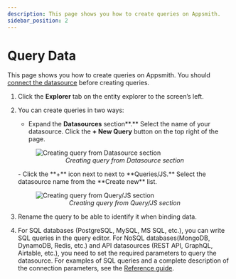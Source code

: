 ```yaml
---
description: This page shows you how to create queries on Appsmith.
sidebar_position: 2
---
```


# Query Data

This page shows you how to create queries on Appsmith. You should [connect the datasource](/connect-data/how-to-guides/connect-datasource) before creating queries.

1. Click the **Explorer** tab on the entity explorer to the screen’s left. 

2. You can create queries in two ways: 
    - Expand the **Datasources** section**.** Select the name of your datasource. Click the **+ New Query** button on the top right of the page.
    <figure>
     <img src="/img/creating-query-from-datasource-section.png" style= {{width:"1024px", height:"auto"}} alt="Creating query from Datasource section"/>
     <figcaption align = "center"><i>Creating query from Datasource section</i></figcaption>
    </figure>
    - Click the **+** icon next to next to **Queries/JS.** Select the datasource name from the **Create new** list.
    <figure>
     <img src="/img/creating-query-from-query-js-section.png" style= {{width:"1024px", height:"auto"}} alt="Creating query from Query/JS section"/>
     <figcaption align = "center"><i>Creating query from Query/JS section</i></figcaption>
    </figure>

3. Rename the query to be able to identify it when binding data.

4. For SQL databases (PostgreSQL, MySQL, MS SQL, etc.), you can write SQL queries in the query editor. For NoSQL databases(MongoDB, DynamoDB, Redis, etc.) and API datasources (REST API, GraphQL, Airtable, etc.), you need to set the required parameters to query the datasource. For examples of SQL queries and a complete description of the connection parameters, see the [Reference guide](/connect-data/reference).